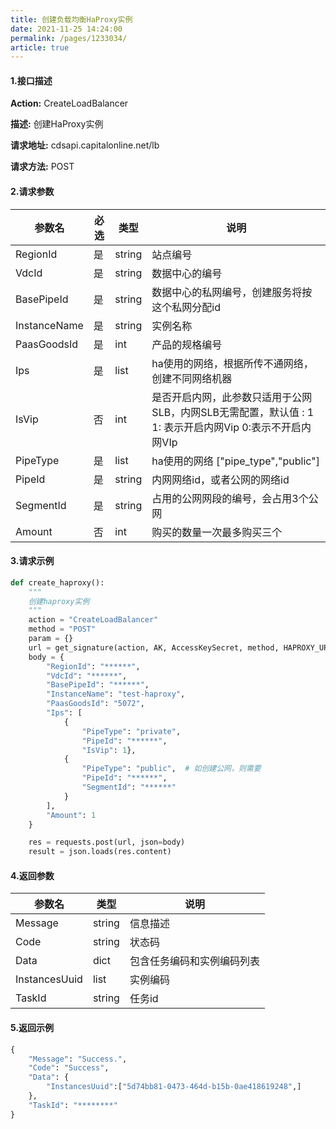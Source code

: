 ```yaml
---
title: 创建负载均衡HaProxy实例   
date: 2021-11-25 14:24:00
permalink: /pages/1233034/
article: true
---
```


#### 1.接口描述

**Action:** CreateLoadBalancer

**描述:** 创建HaProxy实例

**请求地址:** cdsapi.capitalonline.net/lb

**请求方法:** POST

#### 2.请求参数

| 参数名       | 必选 | 类型   | 说明                                                         |
| ------------ | ---- | ------ | ------------------------------------------------------------ |
| RegionId     | 是   | string | 站点编号                                                     |
| VdcId        | 是   | string | 数据中心的编号                                               |
| BasePipeId   | 是   | string | 数据中心的私网编号，创建服务将按这个私网分配id               |
| InstanceName | 是   | string | 实例名称                                                     |
| PaasGoodsId  | 是   | int    | 产品的规格编号                                               |
| Ips          | 是   | list   | ha使用的网络，根据所传不通网络，创建不同网络机器             |
| IsVip        | 否   | int    | 是否开启内网，此参数只适用于公网SLB，内网SLB无需配置，默认值 : 1 1: 表示开启内网Vip 0:表示不开启内网VIp |
| PipeType     | 是   | list   | ha使用的网络 ["pipe_type","public"]                          |
| PipeId       | 是   | string | 内网网络id，或者公网的网络id                                 |
| SegmentId    | 是   | string | 占用的公网网段的编号，会占用3个公网                          |
| Amount       | 否   | int    | 购买的数量一次最多购买三个                                   |

#### 3.请求示例

```python
def create_haproxy():
    """
    创建haproxy实例
    """
    action = "CreateLoadBalancer"
    method = "POST"
    param = {}
    url = get_signature(action, AK, AccessKeySecret, method, HAPROXY_URL, param=param)
    body = {
        "RegionId": "******",
        "VdcId": "******",
        "BasePipeId": "******",
        "InstanceName": "test-haproxy",
        "PaasGoodsId": "5072",
        "Ips": [
            {
                "PipeType": "private",
                "PipeId": "******",
                "IsVip": 1},
            {
                "PipeType": "public",  # 如创建公网，则需要
                "PipeId": "******",
                "SegmentId": "******"
            }
        ],
        "Amount": 1
    }

    res = requests.post(url, json=body)
    result = json.loads(res.content)
```

#### 4.返回参数

| 参数名        | 类型   | 说明                       |
| ------------- | ------ | -------------------------- |
| Message       | string | 信息描述                   |
| Code          | string | 状态码                     |
| Data          | dict   | 包含任务编码和实例编码列表 |
| InstancesUuid | list   | 实例编码                   |
| TaskId        | string | 任务id                     |

#### 5.返回示例

```python
{
    "Message": "Success.",
    "Code": "Success",
    "Data": {
        "InstancesUuid":["5d74bb81-0473-464d-b15b-0ae418619248",]
    },
    "TaskId": "********"
}
```

